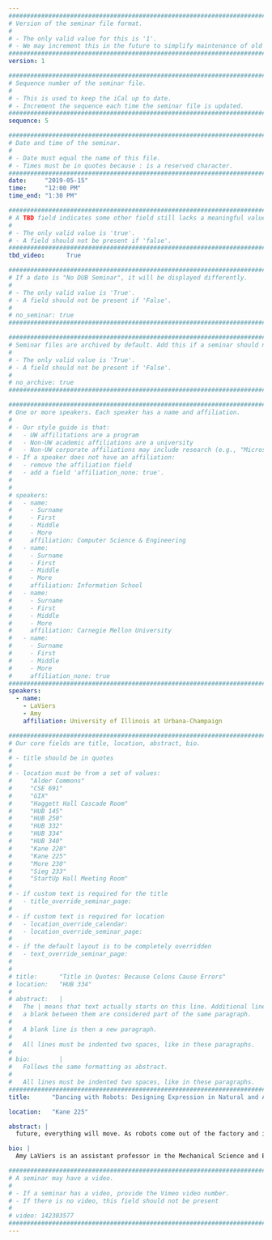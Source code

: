 ```yaml
---
################################################################################
# Version of the seminar file format.
#
# - The only valid value for this is '1'.
# - We may increment this in the future to simplify maintenance of old seminars.
################################################################################
version: 1

################################################################################
# Sequence number of the seminar file.
#
# - This is used to keep the iCal up to date.
# - Increment the sequence each time the seminar file is updated.
################################################################################
sequence: 5

################################################################################
# Date and time of the seminar.
#
# - Date must equal the name of this file.
# - Times must be in quotes because : is a reserved character.
################################################################################
date:     "2019-05-15"
time:     "12:00 PM"
time_end: "1:30 PM"

################################################################################
# A TBD field indicates some other field still lacks a meaningful value.
#
# - The only valid value is 'true'.
# - A field should not be present if 'false'.
################################################################################
tbd_video:      True

################################################################################
# If a date is "No DUB Seminar", it will be displayed differently.
#
# - The only valid value is 'True'.
# - A field should not be present if 'False'.
#
# no_seminar: true
################################################################################

################################################################################
# Seminar files are archived by default. Add this if a seminar should not be.
#
# - The only valid value is 'True'.
# - A field should not be present if 'False'.
#
# no_archive: true
################################################################################

################################################################################
# One or more speakers. Each speaker has a name and affiliation.
#
# - Our style guide is that:
#   - UW affilitations are a program
#   - Non-UW academic affiliations are a university
#   - Non-UW corporate affiliations may include research (e.g., "Microsoft Research")
# - If a speaker does not have an affiliation:
#   - remove the affiliation field
#   - add a field 'affiliation_none: true'.
#
#
# speakers:
#   - name: 
#     - Surname
#     - First
#     - Middle
#     - More
#     affiliation: Computer Science & Engineering 
#   - name: 
#     - Surname
#     - First
#     - Middle
#     - More
#     affiliation: Information School 
#   - name: 
#     - Surname
#     - First
#     - Middle
#     - More
#     affiliation: Carnegie Mellon University 
#   - name:
#     - Surname
#     - First
#     - Middle
#     - More
#     affiliation_none: true
################################################################################
speakers:
  - name: 
    - LaViers
    - Amy
    affiliation: University of Illinois at Urbana-Champaign

################################################################################
# Our core fields are title, location, abstract, bio.
#
# - title should be in quotes
#
# - location must be from a set of values:
#     "Alder Commons"
#     "CSE 691"
#     "GIX"
#     "Haggett Hall Cascade Room"
#     "HUB 145"
#     "HUB 250"
#     "HUB 332"
#     "HUB 334"
#     "HUB 340"
#     "Kane 220"
#     "Kane 225"
#     "More 230"
#     "Sieg 233"
#     "StartUp Hall Meeting Room"
#
# - if custom text is required for the title
#   - title_override_seminar_page:
#
# - if custom text is required for location
#   - location_override_calendar:
#   - location_override_seminar_page:
#
# - if the default layout is to be completely overridden
#   - text_override_seminar_page:
#
#
# title:      "Title in Quotes: Because Colons Cause Errors"
# location:   "HUB 334"
#
# abstract:   |
#   The | means that text actually starts on this line. Additional lines without
#   a blank between them are considered part of the same paragraph.
#
#   A blank line is then a new paragraph.
#
#   All lines must be indented two spaces, like in these paragraphs.
#
# bio:        |
#   Follows the same formatting as abstract.
#
#   All lines must be indented two spaces, like in these paragraphs.
################################################################################
title:      "Dancing with Robots: Designing Expression in Natural and Artificial Systems"

location:   "Kane 225"

abstract: |
  future, everything will move. As robots come out of the factory and into human-facing contexts, how will this movement change the way human-built environments feel? Will these changes make occupants feel like standing a busy street corner or sitting by a babbling brook? The Robotics, Automation, and Dance (RAD) Lab uses the theater, and live dance performance, as a place to begin to answer these questions about the effects of non-verbal motion on the human psyche. This talk will discuss activities in the performing arts and the design of robotic systems, particularly the motion of these systems. This work highlights how broadening the palette of available robotic motion may facilitate the design of spaces of the future. Critically, the talk will discuss the interrelationship between function and expression in movement, as explicated in the Laban/Bartenieff Movement System, which highlights the role of context in how humans make meaning from motion. As motivation, the talk will pull from applications including collaborative manufacturing robots, expressive bomb-defusal robots, office building energy monitors, and care-giving robots that help the elderly age-in-place. This talk is meant to provoke questions that will be further explored in a workshop on Thursday and presented in a more satisfying academic frame, offering some answers, in Friday’s Robotics Colloquium. 

bio: |
  Amy LaViers is an assistant professor in the Mechanical Science and Engineering Department at the University of Illinois at Urbana-Champaign (UIUC) and director of the Robotics, Automation, and Dance (RAD) Lab. She is a recipient of a 2015 DARPA Young Faculty Award (YFA) and 2017 Director’s Fellowship. Her teaching has been recognized on UIUC’s list of Teachers Ranked as Excellent by Their Students, with Outstanding distinction. Her choreography has been presented at the Merce Cunningham Dance Studio and in the DANCE NOW Joe’s Pub Festival at The Public Theater in New York City. She is a co-founder of two startup companies: AE Machines, Inc, an automation software company that won Product Design of the Year at the 4th Revolution Awards in Chicago and was a finalist for Robot of the Year at Station F in Paris, and caali, LLC, an embodied media company. She completed a two-year Certification in Movement Analysis (CMA) in 2016 at the Laban/Bartenieff Institute of Movement Studies (LIMS). Prior to UIUC she held a position as an assistant professor in systems and information engineering at the University of Virginia. She completed her Ph.D. in electrical and computer engineering at Georgia Tech with a dissertation that included a live performance exploring stylized motion. Her research began in her undergraduate thesis at Princeton University where she earned a certificate in dance and a degree in mechanical and aerospace engineering.

################################################################################
# A seminar may have a video.
#
# - If a seminar has a video, provide the Vimeo video number.
# - If there is no video, this field should not be present
#
# video: 142303577
################################################################################
---
```

